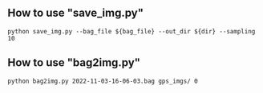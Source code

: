 ## How to use "save_img.py"

```
python save_img.py --bag_file ${bag_file} --out_dir ${dir} --sampling 10
```

## How to use "bag2img.py"
```
python bag2img.py 2022-11-03-16-06-03.bag gps_imgs/ 0
```